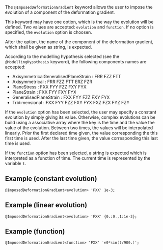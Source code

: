 The `@ImposedDeformationGradient` keyword allows the user to impose
the evolution of a component of the deformation gradient.

This keyword may have one option, which is the way the evolution will
be defined. Two values are accepted: `evolution` and `function`. If no
option is specified, the `evolution` option is choosen.

After the option, the name of the component of the deformation
gradient, which shall be given as string, is expected.

According to the modelling hypothesis selected (see the
`@ModellingHypothesis` keyword), the following components names are
accepted:

- AxisymmetricalGeneralisedPlaneStrain : FRR FZZ FTT
- Axisymmetrical                       : FRR FZZ FTT ERZ FZR
- PlaneStress                          : FXX FYY FZZ FXY FYX
- PlaneStrain                          : FXX FYY     FXY FYX
- GeneralisedPlaneStrain               : FXX FYY FZZ FXY FYX
- Tridimensional                       : FXX FYY FZZ FXY FYX FXZ FZX FYZ FZY

If the `evolution` option has been selected, the user may specify a
constant evolution by simply giving its value. Otherwise, complex
evolutions can be build using a associative array where the key is the
time and the value the value of the evolution. Between two times, the
values will be interpolated linearly. Prior the first declared time
given, the value corresponding the this first time is used. After the
last time given, the value corresponding this last time is used.

If the `function` option has been selected, a string is expected which
is interpreted as a function of time. The current time is represented
by the variable `t`.

## Example (constant evolution)

~~~~ {.cpp}
@ImposedDeformationGradient<evolution> 'FXX' 1e-3;
~~~~~~~~

## Example (linear evolution)

~~~~ {.cpp}
@ImposedDeformationGradient<evolution> 'FXX' {0.:0.,1:1e-3};
~~~~~~~~

## Example (function)

~~~~ {.cpp}
@ImposedDeformationGradient<function> 'FXX' 'e0*sin(t/900.)';
~~~~~~~~
